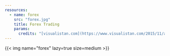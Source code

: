 ```yaml
---
resources:
  - name: forex
    src: "forex.jpg"
    title: Forex Trading
    params:
      credits: "[visualistan.com](https://www.visualistan.com/2015/11/a-look-at-forex-trading-infographic.html)"
---
```


{{< img name="forex" lazy=true size=medium >}}
